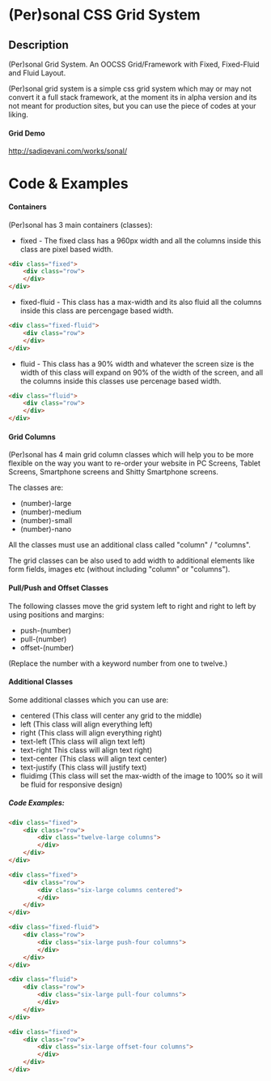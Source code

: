(Per)sonal CSS Grid System
=====

## Description

(Per)sonal Grid System. An OOCSS Grid/Framework with Fixed, Fixed-Fluid and Fluid Layout.

(Per)sonal grid system is a simple css grid system which may or may not convert it a full stack framework, at the moment its in alpha version and its not meant for production sites, but you can use the piece of codes at your liking.

#### Grid Demo

http://sadiqevani.com/works/sonal/

Code & Examples
=====

#### Containers

(Per)sonal has 3 main containers (classes):

- fixed - The fixed class has a 960px width and all the columns inside this class are pixel based width.

```HTML
<div class="fixed">
	<div class="row">
	</div>
</div>
```

- fixed-fluid - This class has a max-width and its also fluid all the columns inside this class are percengage based width.

```HTML
<div class="fixed-fluid">
	<div class="row">
	</div>
</div>
```

- fluid - This class has a 90% width and whatever the screen size is the width of this class will expand on 90% of the width of the screen, and all the columns inside this classes use percenage based width.

```HTML
<div class="fluid">
	<div class="row">
	</div>
</div>
```

#### Grid Columns

(Per)sonal has 4 main grid column classes which will help you to be more flexible on the way you want to re-order your website in PC Screens, Tablet Screens, Smartphone screens and Shitty Smartphone screens.

The classes are:

- (number)-large
- (number)-medium
- (number)-small
- (number)-nano

All the classes must use an additional class called "column" / "columns".

The grid classes can be also used to add width to additional elements like form fields, images etc (without including "column" or "columns").

#### Pull/Push and Offset Classes

The following classes move the grid system left to right and right to left by using positions and margins:

- push-(number)
- pull-(number)
- offset-(number)

(Replace the number with a keyword number from one to twelve.)

#### Additional Classes

Some additional classes which you can use are:

- centered (This class will center any grid to the middle)
- left (This class will align everything left)
- right (This class will align everything right)
- text-left (This class will align text left)
- text-right This class will align text right)
- text-center (This class will align text center)
- text-justify (This class will justify text)
- fluidimg (This class will set the max-width of the image to 100% so it will be fluid for responsive design)

##### Code Examples:

```HTML
<div class="fixed">
	<div class="row">
		<div class="twelve-large columns">
		</div>
	</div>
</div>
```

```HTML
<div class="fixed">
	<div class="row">
		<div class="six-large columns centered">
		</div>
	</div>
</div>
```

```HTML
<div class="fixed-fluid">
	<div class="row">
		<div class="six-large push-four columns">
		</div>
	</div>
</div>
```

```HTML
<div class="fluid">
	<div class="row">
		<div class="six-large pull-four columns">
		</div>
	</div>
</div>
```

```HTML
<div class="fixed">
	<div class="row">
		<div class="six-large offset-four columns">
		</div>
	</div>
</div>
```